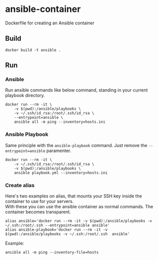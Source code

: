 # ansible-container
Dockerfile for creating an Ansible container
## Build
```
docker build -t ansible .
```

## Run
### Ansible
Run ansible commands like below command, standing in your current playbook directory.
```
docker run --rm -it \
    -v $(pwd):/ansible/playbooks \
    -v ~/.ssh/id_rsa:/root/.ssh/id_rsa \
    --entrypoint=ansible \
    ansible all -m ping --inventory=hosts.ini
```

### Ansible Playbook
Same principle with the `ansible-playbook` command. Just remove the `--entrypoint=ansible` paramenter.
```
docker run --rm -it \
    -v ~/.ssh/id_rsa:/root/.ssh/id_rsa \
    -v $(pwd):/ansible/playbooks \
    ansible playbook.yml --inventory=hosts.ini
```  

### Create alias
Here's two examples on alias, that mounts your SSH key inside the container to use for your servers.  
With these you can use the ansible container as normal commands. The container becomes transparent.
```
alias ansible='docker run --rm -it -v $(pwd):/ansible/playbooks -v ~/.ssh:/root/.ssh --entrypoint=ansible ansible'
alias ansible-playbook='docker run --rm -it -v $(pwd):/ansible/playbooks -v ~/.ssh:/root/.ssh  ansible'
```

Example:
```
ansible all -m ping --inventory-file=hosts
```